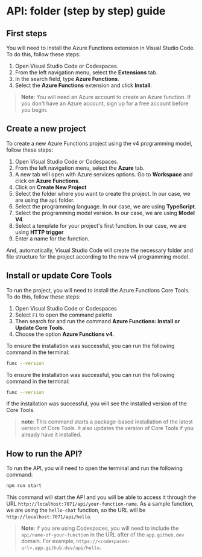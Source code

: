 # API: folder (step by step) guide

## First steps

You will need to install the Azure Functions extension in Visual Studio Code. To do this, follow these steps:

1. Open Visual Studio Code or Codespaces.
2. From the left navigation menu, select the **Extensions** tab.
3. In the search field, type **Azure Functions**.
4. Select the **Azure Functions** extension and click **Install**.

> **Note**: You will need an Azure account to create an Azure function. If you don't have an Azure account, sign up for a free account before you begin.

## Create a new project

To create a new Azure Functions project using the v4 programming model, follow these steps:

1. Open Visual Studio Code or Codespaces.
2. From the left navigation menu, select the **Azure** tab.
3. A new tab will open with Azure services options. Go to **Workspace** and click on **Azure Functions**.
4. Click on **Create New Project**
5. Select the folder where you want to create the project. In our case, we are using the `api` folder.
6. Select the programming language. In our case, we are using **TypeScript**.
7. Select the programming model version. In our case, we are using **Model V4**
8. Select a template for your project's first function. In our case, we are using **HTTP trigger**
9. Enter a name for the function.

And, automatically, Visual Studio Code will create the necessary folder and file structure for the project according to the new v4 programming model.

## Install or update Core Tools

To run the project, you will need to install the Azure Functions Core Tools. To do this, follow these steps:

1. Open Visual Studio Code or Codespaces
2. Select `F1` to open the command palette
3. Then search for and run the command **Azure Functions: Install or Update Core Tools**.
4. Choose the option **Azure Functions v4**.

To ensure the installation was successful, you can run the following command in the terminal:

```bash
func --version
```

To ensure the installation was successful, you can run the following command in the terminal:

```bash
func --version
```

If the installation was successful, you will see the installed version of the Core Tools.

> **note:** This command starts a package-based installation of the latest version of Core Tools. It also updates the version of Core Tools if you already have it installed.

## How to run the API?

To run the API, you will need to open the terminal and run the following command:

```bash
npm run start
```

This command will start the API and you will be able to access it through the URL `http://localhost:7071/api/your-function-name`. As a sample function, we are using the `hello-chat` function, so the URL will be `http://localhost:7071/api/hello`.

> **Note**: if you are using Codespaces, you will need to include the `api/name-of-your-function` in the URL after of the `app.github.dev` domain. For example, `https://<codespaces-url>.app.github.dev/api/hello`.
